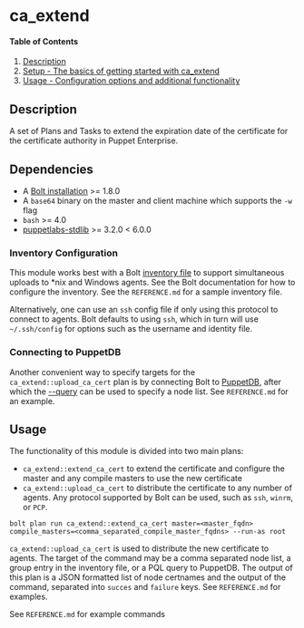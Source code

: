 
# ca_extend

#### Table of Contents

1. [Description](#description)
2. [Setup - The basics of getting started with ca_extend](#setup)
3. [Usage - Configuration options and additional functionality](#usage)

## Description

A set of Plans and Tasks to extend the expiration date of the certificate for the certificate authority in Puppet Enterprise.

## Dependencies

*  A [Bolt installation](https://puppet.com/docs/bolt/latest/bolt_installing.html) >= 1.8.0
*  A `base64` binary on the master and client machine which supports the `-w` flag
*  `bash` >= 4.0
*  [puppetlabs-stdlib](https://puppet.com/docs/bolt/latest/bolt_installing.html) >= 3.2.0 < 6.0.0

### Inventory Configuration

This module works best with a Bolt [inventory file](https://puppet.com/docs/bolt/latest/inventory_file.html) to support simultaneous uploads to \*nix and Windows agents.  See the Bolt documentation for how to configure the inventory.  See the `REFERENCE.md` for a sample inventory file.

Alternatively, one can use an `ssh` config file if only using this protocol to connect to agents.  Bolt defaults to using `ssh`, which in turn will use `~/.ssh/config` for options such as the username and identity file.

### Connecting to PuppetDB

Another convenient way to specify targets for the `ca_extend::upload_ca_cert` plan is by connecting Bolt to [PuppetDB](https://puppet.com/docs/bolt/latest/bolt_command_reference.html#command-options), after which the [--query](https://puppet.com/docs/bolt/latest/bolt_command_reference.html#command-options) can be used to specify a node list. See `REFERENCE.md` for an example.

## Usage

The functionality of this module is divided into two main plans:

*  `ca_extend::extend_ca_cert` to extend the certificate and configure the master and any compile masters to use the new certificate
*  `ca_extend::upload_ca_cert` to distribute the certificate to any number of agents.  Any protocol supported by Bolt can be used, such as `ssh`, `winrm`, or `PCP`.

```
bolt plan run ca_extend::extend_ca_cert master=<master_fqdn> compile_masters=<comma_separated_compile_master_fqdns> --run-as root
```

`ca_extend::upload_ca_cert` is used to distribute the new certificate to agents.  The target of the command may be a comma separated node list, a group entry in the inventory file, or a PQL query to PuppetDB.  The output of this plan is a JSON formatted list of node certnames and the output of the command, separated into `succes` and `failure` keys.  See `REFERENCE.md` for examples.

See `REFERENCE.md` for example commands
